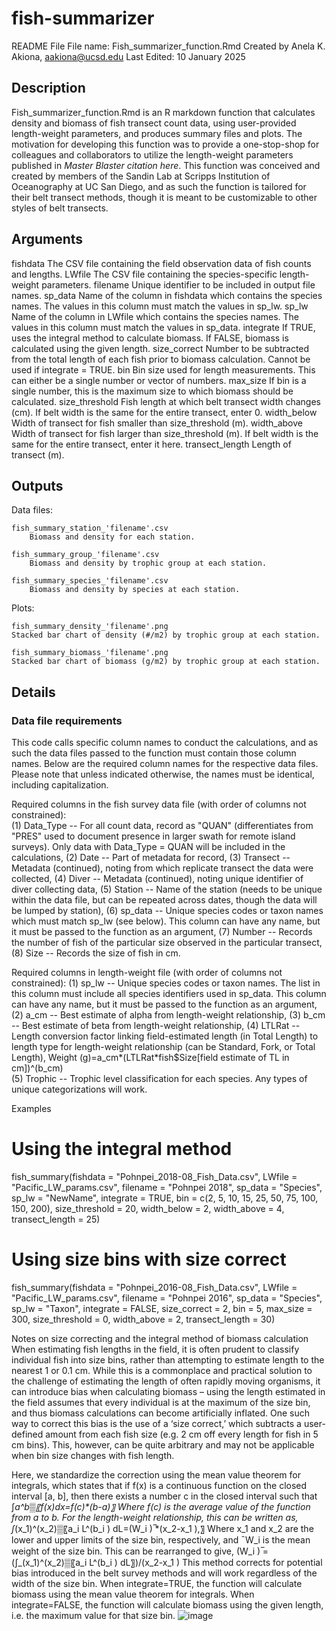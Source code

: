 # fish-summarizer
 README File
File name: Fish_summarizer_function.Rmd
Created by Anela K. Akiona, aakiona@ucsd.edu
Last Edited: 10 January 2025

## Description
Fish_summarizer_function.Rmd is an R markdown function that calculates density and biomass of fish transect count data, using user-provided length-weight parameters, and produces summary files and plots. The motivation for developing this function was to provide a one-stop-shop for colleagues and collaborators to utilize the length-weight parameters published in *Master Blaster citation here*. This function was conceived and created by members of the Sandin Lab at Scripps Institution of Oceanography at UC San Diego, and as such the function is tailored for their belt transect methods, though it is meant to be customizable to other styles of belt transects.

## Arguments
fishdata
The CSV file containing the field observation data of fish counts and lengths.
LWfile
The CSV file containing the species-specific length-weight parameters.
filename
Unique identifier to be included in output file names.
sp_data
Name of the column in fishdata which contains the species names. The values in this column must match the values in sp_lw.
sp_lw
Name of the column in LWfile which contains the species names. The values in this column must match the values in sp_data.
integrate
If TRUE, uses the integral method to calculate biomass. If FALSE, biomass is calculated using the given length.
size_correct
Number to be subtracted from the total length of each fish prior to biomass calculation. Cannot be used if integrate = TRUE.
bin
Bin size used for length measurements. This can either be a single number or vector of numbers.
max_size
If bin is a single number, this is the maximum size to which biomass should be calculated.
size_threshold
Fish length at which belt transect width changes (cm). If belt width is the same for the entire transect, enter 0.
width_below
Width of transect for fish smaller than size_threshold (m).
width_above
Width of transect for fish larger than size_threshold (m). If belt width is the same for the entire transect, enter it here.
transect_length
Length of transect (m).

## Outputs
Data files:

	fish_summary_station_'filename'.csv
		Biomass and density for each station.
  
	fish_summary_group_'filename'.csv
		Biomass and density by trophic group at each station.
 
	fish_summary_species_'filename'.csv
		Biomass and density by species at each station.
 
Plots:

	fish_summary_density_'filename'.png
	Stacked bar chart of density (#/m2) by trophic group at each station.
 
	fish_summary_biomass_'filename'.png
	Stacked bar chart of biomass (g/m2) by trophic group at each station.
 

## Details
### Data file requirements
This code calls specific column names to conduct the calculations, and as such the data files passed to the function must contain those column names. Below are the required column names for the respective data files. Please note that unless indicated otherwise, the names must be identical, including capitalization.

Required columns in the fish survey data file (with order of columns not constrained):  
        (1) Data_Type -- For all count data, record as "QUAN" (differentiates from "PRES" used to document presence in larger swath for remote island surveys). Only data with Data_Type = QUAN will be included in the calculations,
        (2) Date -- Part of metadata for record,
        (3) Transect -- Metadata (continued), noting from which replicate transect the data were collected,
        (4) Diver -- Metadata (continued), noting unique identifier of diver collecting data,
        (5) Station -- Name of the station (needs to be unique within the data file, but can be repeated across dates, though the data will be lumped by station),
        (6) sp_data -- Unique species codes or taxon names which must match sp_lw (see below). This column can have any name, but it must be passed to the function as an argument,
        (7) Number -- Records the number of fish of the particular size observed in the particular transect,
        (8) Size -- Records the size of fish in cm.

  Required columns in length-weight file (with order of columns not constrained):
        (1) sp_lw -- Unique species codes or taxon names. The list in this column must include all species identifiers used in sp_data. This column can have any name, but it must be passed to the function as an argument,
        (2) a_cm -- Best estimate of alpha from length-weight relationship,
        (3) b_cm -- Best estimate of beta from length-weight relationship,
        (4) LTLRat -- Length conversion factor linking field-estimated length (in Total Length) to length type for length-weight relationship (can be Standard, Fork, or Total Length),
Weight (g)=a_cm*(LTLRat*fish$Size[field estimate of TL in cm])^(b_cm)  
        (5) Trophic -- Trophic level classification for each species. Any types of unique categorizations will work.

Examples
# Using the integral method
fish_summary(fishdata = "Pohnpei_2018-08_Fish_Data.csv", 
            LWfile = "Pacific_LW_params.csv",
            filename = "Pohnpei 2018",
            sp_data = "Species", 
            sp_lw = "NewName",
            integrate = TRUE, 
            bin = c(2, 5, 10, 15, 25, 50, 75, 100, 150, 200), 
            size_threshold = 20,
            width_below = 2,
            width_above = 4,
            transect_length = 25)
# Using size bins with size correct
fish_summary(fishdata = "Pohnpei_2016-08_Fish_Data.csv", 
            LWfile = "Pacific_LW_params.csv",
            filename = "Pohnpei 2016",
            sp_data = "Species", 
            sp_lw = "Taxon",
            integrate = FALSE,
            size_correct = 2,
            bin = 5,
            max_size = 300,
            size_threshold = 0, 
            width_above = 2,
            transect_length = 30)

Notes on size correcting and the integral method of biomass calculation
When estimating fish lengths in the field, it is often prudent to classify individual fish into size bins, rather than attempting to estimate length to the nearest 1 or 0.1 cm. While this is a commonplace and practical solution to the challenge of estimating the length of often rapidly moving organisms, it can introduce bias when calculating biomass – using the length estimated in the field assumes that every individual is at the maximum of the size bin, and thus biomass calculations can become artificially inflated. One such way to correct this bias is the use of a ‘size correct,’ which subtracts a user-defined amount from each fish size (e.g. 2 cm off every length for fish in 5 cm bins). This, however, can be quite arbitrary and may not be applicable when bin size changes with fish length.

Here, we standardize the correction using the mean value theorem for integrals, which states that if f(x) is a continuous function on the closed interval [a, b], then there exists a number c in the closed interval such that
∫_a^b▒〖f(x)dx=f(c)*(b-a)〗
Where f(c) is the average value of the function from a to b. For the length-weight relationship, this can be written as,
∫_(x_1)^(x_2)▒〖a_i L^(b_i ) dL=(W_i ) ̅*(x_2-x_1 ),〗
Where x_1 and x_2 are the lower and upper limits of the size bin, respectively, and ¯W_i is the mean weight of the size bin. This can be rearranged to give,
(W_i ) ̅=(∫_(x_1)^(x_2)▒〖a_i L^(b_i ) dL〗)/(x_2-x_1 )
This method corrects for potential bias introduced in the belt survey methods and will work regardless of the width of the size bin. When integrate=TRUE, the function will calculate biomass using the mean value theorem for integrals. When integrate=FALSE, the function will calculate biomass using the given length, i.e. the maximum value for that size bin.
![image](https://github.com/user-attachments/assets/e4c5f5d4-915b-4a80-a84c-6379f96cc71d)
